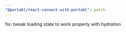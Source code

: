 ```yaml
---
"@portabl/react-connect-with-portabl": patch
---
```


fix: tweak loading state to work properly with hydration
